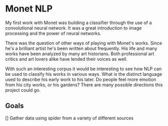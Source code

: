 # Monet NLP 

My first work with Monet was building a classifier through the use of a convolutional neural network. It was a great introduction to image processing
and the power of neural networks. 

There was the question of other ways of playing with Monet's works. Since he's a brilliant artist he's been written about frequently. His life and many works have been analyzed by many art historians. Both professional art critics and art lovers alike have lended their voices as well.

With such an interesting corpus it would be interesting to see how NLP can be used to classify his works in various ways. What is the distinct language used to describe his early work to his later. Do people feel more emotion from his city works, or his gardens? There are many possible directions this project could go. 

## Goals

[] Gather data using spider from a variety of different sources 
